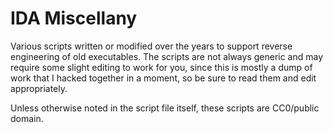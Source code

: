 # IDA Miscellany

Various scripts written or modified over the years to support reverse
engineering of old executables. The scripts are not always generic and
may require some slight editing to work for you, since this is mostly a dump
of work that I hacked together in a moment, so be sure to read them and edit
appropriately.

Unless otherwise noted in the script file itself, these scripts are CC0/public
domain.
